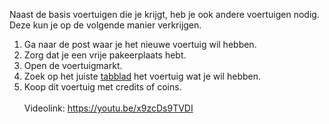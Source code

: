 Naast de basis voertuigen die je krijgt, heb je ook andere voertuigen nodig.<br/>
Deze kun je op de volgende manier verkrijgen.<br/>
1. Ga naar de post waar je het nieuwe voertuig wil hebben.
2. Zorg dat je een vrije pakeerplaats hebt.
3. Open de voertuigmarkt.
4. Zoek op het juiste [tabblad](/spel/handleidingen/Voertuigen_per_tabblad.md) het voertuig wat je wil hebben.
5. Koop dit voertuig met credits of coins.
<br/><br/>
Videolink: https://youtu.be/x9zcDs9TVDI